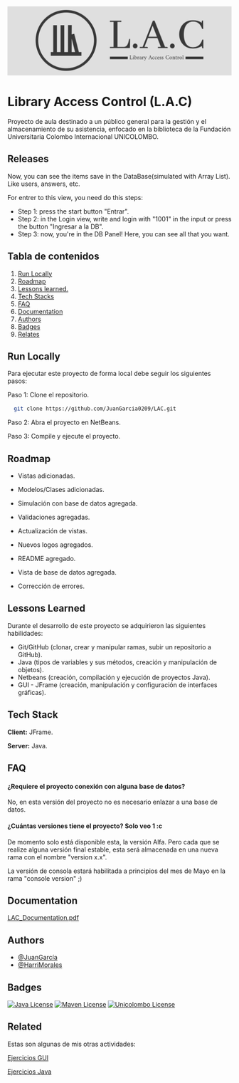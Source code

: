 
![Logo](https://github.com/JuanGarcia0209/LAC/blob/master/src/main/java/com/unicolombo/lac/images/lac-high-resolution-logo2.png?raw=true)


# Library Access Control (L.A.C)

Proyecto de aula destinado a un público general para la gestión y el almacenamiento de su asistencia, enfocado en la biblioteca de la Fundación Universitaria Colombo Internacional UNICOLOMBO.


## Releases

Now, you can see the items save in the DataBase(simulated with Array List). Like users, answers, etc.

For entrer to this view, you need do this steps:

* Step 1:  press the start button "Entrar".
* Step 2: in the Login view, write and login with "1001" in the input or press the button "Ingresar a la DB".
* Step 3: now, you're in the DB Panel! Here, you can see all that you want.


<!-- TABLE OF CONTENTS -->
## Tabla de contenidos
  <ol>
    <li><a href="#run-locally">Run Locally</a></li>
    <li><a href="#roadmap">Roadmap</a></li>
    <li><a href="#lessons-learned">Lessons learned.</a></li>
    <li><a href="#tech-stack">Tech Stacks</a></li>
    <li><a href="#faq">FAQ</a></li>
    <li><a href="#documentation">Documentation</a></li>
    <li><a href="#authors">Authors</a></li>
    <li><a href="#badges">Badges</a></li>
    <li><a href="#relates">Relates</a></li>
  </ol>
</details>

## Run Locally

Para ejecutar este proyecto de forma local debe seguir los siguientes pasos:

Paso 1: Clone el repositorio.
```bash
  git clone https://github.com/JuanGarcia0209/LAC.git
```
Paso 2: Abra el proyecto en NetBeans.

Paso 3: Compile y ejecute el proyecto.


## Roadmap

- Vistas adicionadas.

- Modelos/Clases adicionadas.

- Simulación con base de datos agregada.

- Validaciones agregadas.

- Actualización de vistas.

- Nuevos logos agregados.

- README agregado.

- Vista de base de datos agregada.

- Corrección de errores.


## Lessons Learned

Durante el desarrollo de este proyecto se adquirieron las siguientes habilidades:

* Git/GitHub (clonar, crear y manipular ramas, subir un repositorio a GitHub).
* Java (tipos de variables y sus métodos, creación y manipulación de objetos).
* Netbeans (creación, compilación y ejecución de proyectos Java).
* GUI - JFrame (creación, manipulación y configuración de interfaces gráficas).


## Tech Stack

**Client:** JFrame.

**Server:** Java.


## FAQ

#### ¿Requiere el proyecto conexión con alguna base de datos?

No, en esta versión del proyecto no es necesario enlazar a una base de datos.

#### ¿Cuántas versiones tiene el proyecto? Solo veo 1 :c 

De momento solo está disponible esta, la versión Alfa. Pero cada que se realize alguna versión final estable, esta será almacenada en una nueva rama con el nombre "version x.x".

La versión de consola estará habilitada a principios del mes de Mayo en la rama "console version" ;)


## Documentation

[LAC_Documentation.pdf](https://drive.google.com/file/d/1tt35ACMys0V-3KQHDoafKmODzT4XPShR/view?usp=sharing)


## Authors

- [@JuanGarcía](https://www.github.com/JuanGarcia0209)
- [@HarriMorales](https://www.github.com/HarriMorales18)


## Badges

[![Java License](https://img.shields.io/badge/License-Java-red.svg)](#)
[![Maven License](https://img.shields.io/badge/License-Maven-yellow.svg)](#)
[![Unicolombo License](https://img.shields.io/badge/License-Unicolombo-blue.svg)](#)



## Related

Estas son algunas de mis otras actividades:

[Ejercicios GUI](https://github.com/JuanGarcia0209/GUI)

[Ejercicios Java](https://github.com/JuanGarcia0209/ejercicios-java)


